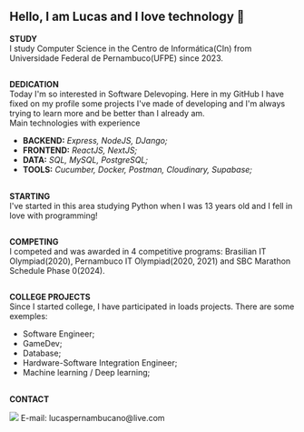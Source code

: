 ## Hello, I am Lucas and I love technology 👋

<strong>STUDY</strong><br>
I study Computer Science in the Centro de Informática(CIn) from Universidade Federal de Pernambuco(UFPE) since 2023.
##
<strong>DEDICATION</strong><br>
Today I'm so interested in Software Delevoping. Here in my GitHub I have fixed on my profile some projects I've made of developing and I'm always trying to learn more and be better than I already am.<br>
Main technologies with experience
- **BACKEND:** *Express, NodeJS, DJango;* 
- **FRONTEND:** *ReactJS, NextJS;*
- **DATA:** *SQL, MySQL, PostgreSQL;*
- **TOOLS:** *Cucumber, Docker, Postman, Cloudinary, Supabase;*

##
<strong>STARTING</strong><br>
I've started in this area studying Python when I was 13 years old and I fell in love with programming!
##
<strong>COMPETING</strong><br>
I competed and was awarded in 4 competitive programs: Brasilian IT Olympiad(2020), Pernambuco IT Olympiad(2020, 2021) and SBC Marathon Schedule Phase 0(2024).
##
<strong>COLLEGE PROJECTS</strong><br>
Since I started college, I have participated in loads projects. There are some exemples:<br>
- Software Engineer;
- GameDev;
- Database;
- Hardware-Software Integration Engineer;
- Machine learning / Deep learning;
##
<strong>CONTACT</strong><br>
<div style="display: inline_block"> 
  <a href="https://www.linkedin.com/in/lucas-carvalho-840980298/" target="_blank"><img src="https://img.shields.io/badge/-LinkedIn-%230077B5?style=for-the-badge&logo=linkedin&logoColor=white" target="_blank"></a> 
  E-mail: lucaspernambucano@live.com
</div>


